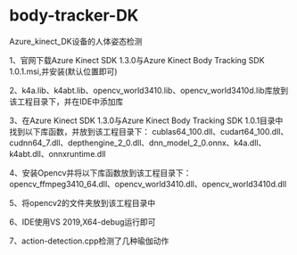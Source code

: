 # body-tracker-DK
Azure_kinect_DK设备的人体姿态检测

1、官网下载Azure Kinect SDK 1.3.0与Azure Kinect Body Tracking SDK 1.0.1.msi,并安装(默认位置即可)

2、k4a.lib、k4abt.lib、opencv_world3410.lib、opencv_world3410d.lib库放到该工程目录下，并在IDE中添加库

3、在Azure Kinect SDK 1.3.0与Azure Kinect Body Tracking SDK 1.0.1目录中找到以下库函数，并放到该工程目录下：
cublas64_100.dll、cudart64_100.dll、cudnn64_7.dll、depthengine_2_0.dll、dnn_model_2_0.onnx、k4a.dll、k4abt.dll、onnxruntime.dll

4、安装Opencv并将以下库函数放到该工程目录下：
opencv_ffmpeg3410_64.dll、opencv_world3410.dll、opencv_world3410d.dll

5、将opencv2的文件夹放到该工程目录中

6、IDE使用VS 2019,X64-debug运行即可

7、action-detection.cpp检测了几种瑜伽动作
